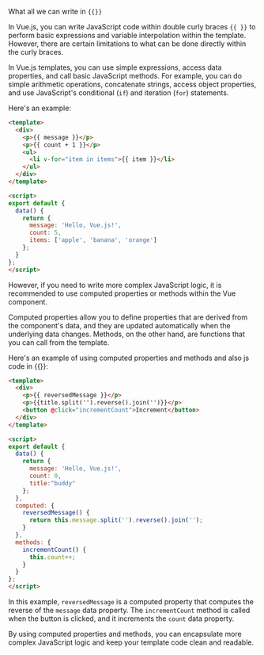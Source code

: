 What all we can write in `{{}}`

In Vue.js, you can write JavaScript code within double curly braces `{{ }}` to perform basic expressions and variable interpolation within the template. However, there are certain limitations to what can be done directly within the curly braces.

In Vue.js templates, you can use simple expressions, access data properties, and call basic JavaScript methods. For example, you can do simple arithmetic operations, concatenate strings, access object properties, and use JavaScript's conditional (`if`) and iteration (`for`) statements.

Here's an example:

```html
<template>
  <div>
    <p>{{ message }}</p>
    <p>{{ count + 1 }}</p>
    <ul>
      <li v-for="item in items">{{ item }}</li>
    </ul>
  </div>
</template>

<script>
export default {
  data() {
    return {
      message: 'Hello, Vue.js!',
      count: 5,
      items: ['apple', 'banana', 'orange']
    };
  }
};
</script>
```

However, if you need to write more complex JavaScript logic, it is recommended to use computed properties or methods within the Vue component.

Computed properties allow you to define properties that are derived from the component's data, and they are updated automatically when the underlying data changes. Methods, on the other hand, are functions that you can call from the template.

Here's an example of using computed properties and methods and also js code in {{}}:

```html
<template>
  <div>
    <p>{{ reversedMessage }}</p>
    <p>{{title.split('').reverse().join('')}}</p>
    <button @click="incrementCount">Increment</button>
  </div>
</template>

<script>
export default {
  data() {
    return {
      message: 'Hello, Vue.js!',
      count: 0,
      title:"buddy"
    };
  },
  computed: {
    reversedMessage() {
      return this.message.split('').reverse().join('');
    }
  },
  methods: {
    incrementCount() {
      this.count++;
    }
  }
};
</script>
```

In this example, `reversedMessage` is a computed property that computes the reverse of the `message` data property. The `incrementCount` method is called when the button is clicked, and it increments the `count` data property.

By using computed properties and methods, you can encapsulate more complex JavaScript logic and keep your template code clean and readable.